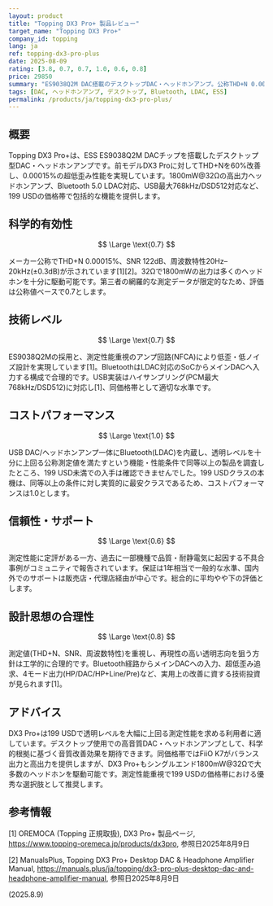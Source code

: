 ```yaml
---
layout: product
title: "Topping DX3 Pro+ 製品レビュー"
target_name: "Topping DX3 Pro+"
company_id: topping
lang: ja
ref: topping-dx3-pro-plus
date: 2025-08-09
rating: [3.8, 0.7, 0.7, 1.0, 0.6, 0.8]
price: 29850
summary: "ES9038Q2M DAC搭載のデスクトップDAC・ヘッドホンアンプ。公称THD+N 0.00015%と1800mW@32Ωの高出力を実現し、199 USDクラスで優れた仕様を備える。"
tags: [DAC, ヘッドホンアンプ, デスクトップ, Bluetooth, LDAC, ESS]
permalink: /products/ja/topping-dx3-pro-plus/
---
```


## 概要

Topping DX3 Pro+は、ESS ES9038Q2M DACチップを搭載したデスクトップ型DAC・ヘッドホンアンプです。前モデルDX3 Proに対してTHD+Nを60%改善し、0.00015%の超低歪み性能を実現しています。1800mW@32Ωの高出力ヘッドホンアンプ、Bluetooth 5.0 LDAC対応、USB最大768kHz/DSD512対応など、199 USDの価格帯で包括的な機能を提供します。

## 科学的有効性

$$ \Large \text{0.7} $$

メーカー公称でTHD+N 0.00015%、SNR 122dB、周波数特性20Hz–20kHz(±0.3dB)が示されています[1][2]。32Ωで1800mWの出力は多くのヘッドホンを十分に駆動可能です。第三者の網羅的な測定データが限定的なため、評価は公称値ベースで0.7とします。

## 技術レベル

$$ \Large \text{0.7} $$

ES9038Q2Mの採用と、測定性能重視のアンプ回路(NFCA)により低歪・低ノイズ設計を実現しています[1]。BluetoothはLDAC対応のSoCからメインDACへ入力する構成で合理的です。USB実装はハイサンプリング(PCM最大768kHz/DSD512)に対応し[1]、同価格帯として適切な水準です。

## コストパフォーマンス

$$ \Large \text{1.0} $$

USB DAC/ヘッドホンアンプ一体にBluetooth(LDAC)を内蔵し、透明レベルを十分に上回る公称測定値を満たすという機能・性能条件で同等以上の製品を調査したところ、199 USD未満での入手は確認できませんでした。199 USDクラスの本機は、同等以上の条件に対し実質的に最安クラスであるため、コストパフォーマンスは1.0とします。

## 信頼性・サポート

$$ \Large \text{0.6} $$

測定性能に定評がある一方、過去に一部機種で品質・耐静電気に起因する不具合事例がコミュニティで報告されています。保証は1年相当で一般的な水準、国内外でのサポートは販売店・代理店経由が中心です。総合的に平均やや下の評価とします。

## 設計思想の合理性

$$ \Large \text{0.8} $$

測定値(THD+N、SNR、周波数特性)を重視し、再現性の高い透明志向を狙う方針は工学的に合理的です。Bluetooth経路からメインDACへの入力、超低歪み追求、4モード出力(HP/DAC/HP+Line/Pre)など、実用上の改善に資する技術投資が見られます[1]。

## アドバイス

DX3 Pro+は199 USDで透明レベルを大幅に上回る測定性能を求める利用者に適しています。デスクトップ使用での高音質DAC・ヘッドホンアンプとして、科学的根拠に基づく音質改善効果を期待できます。同価格帯ではFiiO K7がバランス出力と高出力を提供しますが、DX3 Pro+もシングルエンド1800mW@32Ωで大多数のヘッドホンを駆動可能です。測定性能重視で199 USDの価格帯における優秀な選択肢として推奨します。

## 参考情報

[1] OREMOCA (Topping 正規取扱), DX3 Pro+ 製品ページ, https://www.topping-oremeca.jp/products/dx3pro, 参照日2025年8月9日

[2] ManualsPlus, Topping DX3 Pro+ Desktop DAC & Headphone Amplifier Manual, https://manuals.plus/ja/topping/dx3-pro-plus-desktop-dac-and-headphone-amplifier-manual, 参照日2025年8月9日

(2025.8.9)